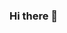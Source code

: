 ### Hi there 👋

<!--
**chegeharrison/chegeharrison** is a ✨ _special_ ✨ repository because its `README.md` (this file) appears on your GitHub profile.

Here are some ideas to get you started:

- 🔭 I’m currently working on django framework projects
- 🌱 I’m currently learning  django  allauth
- 👯 I’m looking to collaborate on python-django project
- 🤔 I’m looking for help with debugging some of django projects that has been hectic to debug
- 💬 Ask me about Web development and statistics
- 📫 How to reach me: email me chegeharrison10@gmail.com
- 😄 Pronouns: He/Him/His
- ⚡ Fun fact: Did you know that the name "Django" comes from the famous jazz guitarist Django Reinhardt?
-->
